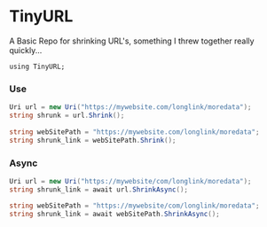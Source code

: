 # TinyURL
A Basic Repo for shrinking URL's, something I threw together really quickly...

```chsarp
using TinyURL;
```

### Use

```csharp
Uri url = new Uri("https://mywebsite.com/longlink/moredata");
string shrunk = url.Shrink();
  
string webSitePath = "https://mywebsite.com/longlink/moredata";
string shrunk_link = webSitePath.Shrink();
```

### Async

```csharp
Uri url = new Uri("https://mywebsite/com/longlink/moredata");
string shrunk_link = await url.ShrinkAsync();

string webSitePath = "https://mywebsite/com/longlink/moredata";
string shrunk_link = await webSitePath.ShrinkAsync();
```
